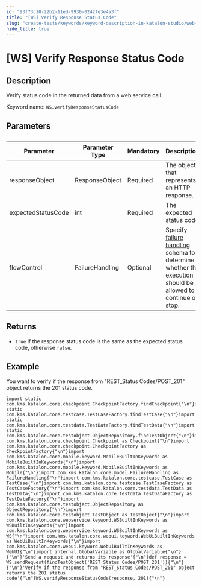 ```yaml
---
id: "93f73c10-22b2-11ed-9930-0242fe3e4a3f"
title: "[WS] Verify Response Status Code"
slug: "create-tests/keywords/keyword-description-in-katalon-studio/web-service-keywords/ws-verify-response-status-code"
hide_title: true
---
```


# <a id="id_0" class="anchor_top_offset"/><a id="ariaid-title1" class="anchor_top_offset"/>[WS] Verify Response Status Code


## <a id="id_0__id_1" class="anchor_top_offset"/>Description

<p xmlns="http://www.w3.org/1999/xhtml" className="p">Verify status code in the returned data from a web service call.</p> 
<p xmlns="http://www.w3.org/1999/xhtml" className="p">Keyword name: <code className="ph codeph">WS.verifyResponseStatusCode</code></p> 

## <a id="id_0__id_2" class="anchor_top_offset"/>Parameters

<table xmlns="http://www.w3.org/1999/xhtml" className="table anchor_top_offset" id="id_0__4ef3d1ae-cb9b-453b-b66d-b6586b4019bf"><caption /><thead className="thead"><tr className><th className="entry anchor_top_offset" id="id_0__4ef3d1ae-cb9b-453b-b66d-b6586b4019bf__entry__1">Parameter</th><th className="entry anchor_top_offset" id="id_0__4ef3d1ae-cb9b-453b-b66d-b6586b4019bf__entry__2">Parameter Type</th><th className="entry anchor_top_offset" id="id_0__4ef3d1ae-cb9b-453b-b66d-b6586b4019bf__entry__3">Mandatory</th><th className="entry anchor_top_offset" id="id_0__4ef3d1ae-cb9b-453b-b66d-b6586b4019bf__entry__4">Description</th></tr></thead><tbody className="tbody"><tr className><td className="entry" headers="id_0__4ef3d1ae-cb9b-453b-b66d-b6586b4019bf__entry__1 id_0__4ef3d1ae-cb9b-453b-b66d-b6586b4019bf__entry__2 id_0__4ef3d1ae-cb9b-453b-b66d-b6586b4019bf__entry__3 id_0__4ef3d1ae-cb9b-453b-b66d-b6586b4019bf__entry__4 ">responseObject</td><td className="entry" headers="id_0__4ef3d1ae-cb9b-453b-b66d-b6586b4019bf__entry__1 id_0__4ef3d1ae-cb9b-453b-b66d-b6586b4019bf__entry__2 id_0__4ef3d1ae-cb9b-453b-b66d-b6586b4019bf__entry__3 id_0__4ef3d1ae-cb9b-453b-b66d-b6586b4019bf__entry__4 ">ResponseObject</td><td className="entry" headers="id_0__4ef3d1ae-cb9b-453b-b66d-b6586b4019bf__entry__1 id_0__4ef3d1ae-cb9b-453b-b66d-b6586b4019bf__entry__2 id_0__4ef3d1ae-cb9b-453b-b66d-b6586b4019bf__entry__3 id_0__4ef3d1ae-cb9b-453b-b66d-b6586b4019bf__entry__4 ">Required</td><td className="entry" headers="id_0__4ef3d1ae-cb9b-453b-b66d-b6586b4019bf__entry__1 id_0__4ef3d1ae-cb9b-453b-b66d-b6586b4019bf__entry__2 id_0__4ef3d1ae-cb9b-453b-b66d-b6586b4019bf__entry__3 id_0__4ef3d1ae-cb9b-453b-b66d-b6586b4019bf__entry__4 ">The object that represents an HTTP response.</td></tr><tr className><td className="entry" headers="id_0__4ef3d1ae-cb9b-453b-b66d-b6586b4019bf__entry__1 id_0__4ef3d1ae-cb9b-453b-b66d-b6586b4019bf__entry__2 id_0__4ef3d1ae-cb9b-453b-b66d-b6586b4019bf__entry__3 id_0__4ef3d1ae-cb9b-453b-b66d-b6586b4019bf__entry__4 ">expectedStatusCode</td><td className="entry" headers="id_0__4ef3d1ae-cb9b-453b-b66d-b6586b4019bf__entry__1 id_0__4ef3d1ae-cb9b-453b-b66d-b6586b4019bf__entry__2 id_0__4ef3d1ae-cb9b-453b-b66d-b6586b4019bf__entry__3 id_0__4ef3d1ae-cb9b-453b-b66d-b6586b4019bf__entry__4 ">int</td><td className="entry" headers="id_0__4ef3d1ae-cb9b-453b-b66d-b6586b4019bf__entry__1 id_0__4ef3d1ae-cb9b-453b-b66d-b6586b4019bf__entry__2 id_0__4ef3d1ae-cb9b-453b-b66d-b6586b4019bf__entry__3 id_0__4ef3d1ae-cb9b-453b-b66d-b6586b4019bf__entry__4 ">Required</td><td className="entry" headers="id_0__4ef3d1ae-cb9b-453b-b66d-b6586b4019bf__entry__1 id_0__4ef3d1ae-cb9b-453b-b66d-b6586b4019bf__entry__2 id_0__4ef3d1ae-cb9b-453b-b66d-b6586b4019bf__entry__3 id_0__4ef3d1ae-cb9b-453b-b66d-b6586b4019bf__entry__4 ">The expected status code</td></tr><tr className><td className="entry" headers="id_0__4ef3d1ae-cb9b-453b-b66d-b6586b4019bf__entry__1 id_0__4ef3d1ae-cb9b-453b-b66d-b6586b4019bf__entry__2 id_0__4ef3d1ae-cb9b-453b-b66d-b6586b4019bf__entry__3 id_0__4ef3d1ae-cb9b-453b-b66d-b6586b4019bf__entry__4 ">flowControl</td><td className="entry" headers="id_0__4ef3d1ae-cb9b-453b-b66d-b6586b4019bf__entry__1 id_0__4ef3d1ae-cb9b-453b-b66d-b6586b4019bf__entry__2 id_0__4ef3d1ae-cb9b-453b-b66d-b6586b4019bf__entry__3 id_0__4ef3d1ae-cb9b-453b-b66d-b6586b4019bf__entry__4 ">FailureHandling</td><td className="entry" headers="id_0__4ef3d1ae-cb9b-453b-b66d-b6586b4019bf__entry__1 id_0__4ef3d1ae-cb9b-453b-b66d-b6586b4019bf__entry__2 id_0__4ef3d1ae-cb9b-453b-b66d-b6586b4019bf__entry__3 id_0__4ef3d1ae-cb9b-453b-b66d-b6586b4019bf__entry__4 ">Optional</td><td className="entry" headers="id_0__4ef3d1ae-cb9b-453b-b66d-b6586b4019bf__entry__1 id_0__4ef3d1ae-cb9b-453b-b66d-b6586b4019bf__entry__2 id_0__4ef3d1ae-cb9b-453b-b66d-b6586b4019bf__entry__3 id_0__4ef3d1ae-cb9b-453b-b66d-b6586b4019bf__entry__4 ">Specify <a className="xref" href="/docs/maintain/configure-failure-handling-settings-in-katalon-studio">failure handling</a> schema to determine whether the execution should be allowed to continue or stop.</td></tr></tbody></table> 

## <a id="id_0__id_3" class="anchor_top_offset"/>Returns

<ul xmlns="http://www.w3.org/1999/xhtml" className="ul"><li className="li"> <code className="ph codeph">true</code> if the response status code is the same as the expected status code, otherwise <code className="ph codeph">false</code>.</li></ul> 

## <a id="id_0__id_4" class="anchor_top_offset"/>Example

<p xmlns="http://www.w3.org/1999/xhtml" className="p">You want to verify if the response from "REST_Status Codes/POST_201" object returns the 201 status code.</p> 
<pre xmlns="http://www.w3.org/1999/xhtml" className="pre codeblock"><code>import static com.kms.katalon.core.checkpoint.CheckpointFactory.findCheckpoint{"\n"}import static com.kms.katalon.core.testcase.TestCaseFactory.findTestCase{"\n"}import static com.kms.katalon.core.testdata.TestDataFactory.findTestData{"\n"}import static com.kms.katalon.core.testobject.ObjectRepository.findTestObject{"\n"}import com.kms.katalon.core.checkpoint.Checkpoint as Checkpoint{"\n"}import com.kms.katalon.core.checkpoint.CheckpointFactory as CheckpointFactory{"\n"}import com.kms.katalon.core.mobile.keyword.MobileBuiltInKeywords as MobileBuiltInKeywords{"\n"}import com.kms.katalon.core.mobile.keyword.MobileBuiltInKeywords as Mobile{"\n"}import com.kms.katalon.core.model.FailureHandling as FailureHandling{"\n"}import com.kms.katalon.core.testcase.TestCase as TestCase{"\n"}import com.kms.katalon.core.testcase.TestCaseFactory as TestCaseFactory{"\n"}import com.kms.katalon.core.testdata.TestData as TestData{"\n"}import com.kms.katalon.core.testdata.TestDataFactory as TestDataFactory{"\n"}import com.kms.katalon.core.testobject.ObjectRepository as ObjectRepository{"\n"}import com.kms.katalon.core.testobject.TestObject as TestObject{"\n"}import com.kms.katalon.core.webservice.keyword.WSBuiltInKeywords as WSBuiltInKeywords{"\n"}import com.kms.katalon.core.webservice.keyword.WSBuiltInKeywords as WS{"\n"}import com.kms.katalon.core.webui.keyword.WebUiBuiltInKeywords as WebUiBuiltInKeywords{"\n"}import com.kms.katalon.core.webui.keyword.WebUiBuiltInKeywords as WebUI{"\n"}import internal.GlobalVariable as GlobalVariable{"\n"} {"\n"}'Send a request and returns its response'{"\n"}def response = WS.sendRequest(findTestObject('REST_Status Codes/POST_201')){"\n"}{"\n"}'Verify if the response from "REST_Status Codes/POST_201" object returns the 201 status code'{"\n"}WS.verifyResponseStatusCode(response, 201){"\n"}</code></pre> 
